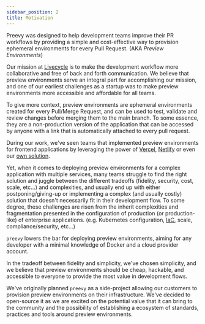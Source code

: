 ```yaml
---
sidebar_position: 2
title: Motivation
---
```


Preevy was designed to help development teams improve their PR workflows by providing a simple and cost-effective way to provision ephemeral environments for every Pull Request. (AKA _Preview Environments_)

Our mission at [Livecycle](https://livecycle.io) is to make the development workflow more collaborative and free of back and forth communication.
We believe that preview environments serve an integral part for accomplishing our mission, and one of our earliest challenges as a startup was to make preview environments more accessible and affordable for all teams.

To give more context, preview environments are ephemeral environments created for every Pull/Merge Request, and can be used to test, validate and review changes before merging them to the main branch.
To some essence, they are a non-production version of the application that can be accessed by anyone with a link that is automatically attached to every pull request.

During our work, we've seen teams that implemented preview environments for frontend applications by leveraging the power of [Vercel](https://vercel.com/docs/concepts/deployments/preview-deployments), [Netlify](https://docs.netlify.com/site-deploys/deploy-previews/) or even our [own solution](https://docs.livecycle.io/getting-started/livecycle-pipelines/).

Yet, when it comes to deploying preview environments for a complex application with multiple services, many teams struggle to find the right solution and juggle between the different tradeoffs (fidelity, security, cost, scale, etc...) and complexities, and usually end up with either postponing/giving-up or implementing a complex (and usually costly) solution that doesn't necessarily fit in their development flow.
To some degree, these challenges are risen from the inherit complexities and fragmentation presented in the configuration of production (or production-like) of enterprise applications. (e.g. Kubernetes configuration, [IaC](https://en.wikipedia.org/wiki/Infrastructure_as_code), scale, compliance/security, etc...)

`preevy` lowers the bar for deploying preview environments, aiming for any developer with a minimal knowledge of Docker and a cloud provider account.

In the tradeoff between fidelity and simplicity, we've chosen simplicity, and we believe that preview environments should be cheap, hackable, and accessible to everyone to provide the most value in development flows.

We've originally planned `preevy` as a side-project allowing our customers to provision preview environments on their infrastructure.
We've decided to open-source it as we are excited on the potential value that it can bring to the community and the possibility of establishing a ecosystem of standards, practices and tools around preview environments.
